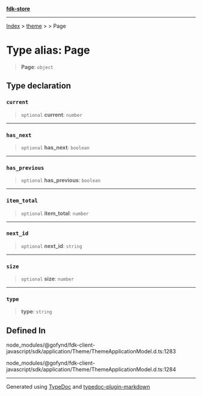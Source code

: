 [**fdk-store**](../../../README.md)
***

[Index](../../../API.md) > [theme](../../README.md) > [<internal>](../README.md) > Page

# Type alias: Page

> **Page**: `object`

## Type declaration

### `current`

> `optional` **current**: `number`

***

### `has_next`

> `optional` **has\_next**: `boolean`

***

### `has_previous`

> `optional` **has\_previous**: `boolean`

***

### `item_total`

> `optional` **item\_total**: `number`

***

### `next_id`

> `optional` **next\_id**: `string`

***

### `size`

> `optional` **size**: `number`

***

### `type`

> **type**: `string`

## Defined In

node\_modules/@gofynd/fdk-client-javascript/sdk/application/Theme/ThemeApplicationModel.d.ts:1283

node\_modules/@gofynd/fdk-client-javascript/sdk/application/Theme/ThemeApplicationModel.d.ts:1284

***
Generated using [TypeDoc](https://typedoc.org/) and [typedoc-plugin-markdown](https://www.npmjs.com/package/typedoc-plugin-markdown)
